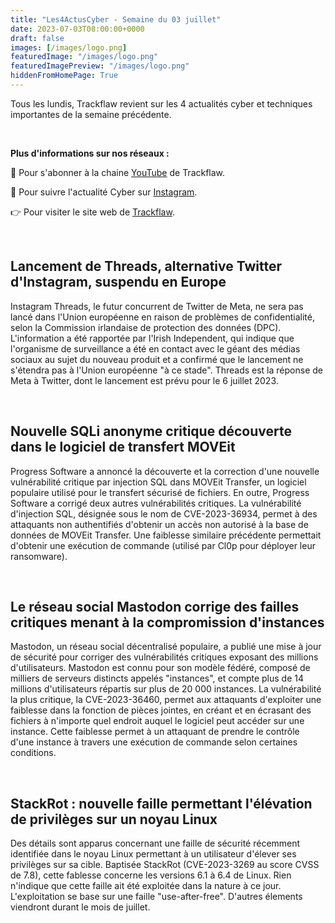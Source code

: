 ```yaml
---
title: "Les4ActusCyber - Semaine du 03 juillet"
date: 2023-07-03T08:00:00+0000
draft: false
images: [/images/logo.png]
featuredImage: "/images/logo.png"
featuredImagePreview: "/images/logo.png"
hiddenFromHomePage: True
---
```

    
Tous les lundis, Trackflaw revient sur les 4 actualités cyber et techniques importantes de la semaine précédente.

<br>

**Plus d'informations sur nos réseaux :**

🔴 Pour s'abonner à la chaine [YouTube](https://www.youtube.com/@trackflaw) de Trackflaw.

📸 Pour suivre l'actualité Cyber sur [Instagram](https://www.instagram.com/trackflaw/).

👉 Pour visiter le site web de [Trackflaw](https://trackflaw.com).

    
<br>

## Lancement de Threads, alternative Twitter d'Instagram, suspendu en Europe

Instagram Threads, le futur concurrent de Twitter de Meta, ne sera pas lancé dans l'Union européenne en raison de problèmes de confidentialité, selon la Commission irlandaise de protection des données (DPC).
L'information a été rapportée par l'Irish Independent, qui indique que l'organisme de surveillance a été en contact avec le géant des médias sociaux au sujet du nouveau produit et a confirmé que le lancement ne s'étendra pas à l'Union européenne "à ce stade". Threads est la réponse de Meta à Twitter, dont le lancement est prévu pour le 6 juillet 2023.


<br>

## Nouvelle SQLi anonyme critique découverte dans le logiciel de transfert MOVEit

Progress Software a annoncé la découverte et la correction d'une nouvelle vulnérabilité critique par injection SQL dans MOVEit Transfer, un logiciel populaire utilisé pour le transfert sécurisé de fichiers. En outre, Progress Software a corrigé deux autres vulnérabilités critiques.
La vulnérabilité d'injection SQL, désignée sous le nom de CVE-2023-36934, permet à des attaquants non authentifiés d'obtenir un accès non autorisé à la base de données de MOVEit Transfer. Une faiblesse similaire précédente permettait d'obtenir une exécution de commande (utilisé par Cl0p pour déployer leur ransomware).


<br>

## Le réseau social Mastodon corrige des failles critiques menant à la compromission d'instances

Mastodon, un réseau social décentralisé populaire, a publié une mise à jour de sécurité pour corriger des vulnérabilités critiques exposant des millions d'utilisateurs. Mastodon est connu pour son modèle fédéré, composé de milliers de serveurs distincts appelés "instances", et compte plus de 14 millions d'utilisateurs répartis sur plus de 20 000 instances.
La vulnérabilité la plus critique, la CVE-2023-36460, permet aux attaquants d'exploiter une faiblesse dans la fonction de pièces jointes, en créant et en écrasant des fichiers à n'importe quel endroit auquel le logiciel peut accéder sur une instance. Cette faiblesse permet à un attaquant de prendre le contrôle d'une instance à travers une exécution de commande selon certaines conditions.


<br>

## StackRot : nouvelle faille permettant l'élévation de privilèges sur un noyau Linux

Des détails sont apparus concernant une faille de sécurité récemment identifiée dans le noyau Linux permettant à un utilisateur d'élever ses privilèges sur sa cible.
Baptisée StackRot (CVE-2023-3269 au score CVSS de 7.8), cette fablesse concerne les versions 6.1 à 6.4 de Linux. Rien n'indique que cette faille ait été exploitée dans la nature à ce jour. L'exploitation se base sur une faille "use-after-free". D'autres élements viendront durant le mois de juillet.

